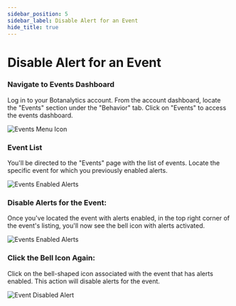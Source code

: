 ```yaml
---
sidebar_position: 5
sidebar_label: Disable Alert for an Event
hide_title: true
---
```


# Disable Alert for an Event

### Navigate to Events Dashboard

Log in to your Botanalytics account. From the account dashboard, locate the "Events" section under the "Behavior" tab. Click on "Events" to access the events dashboard.

![Events Menu Icon](@site/static/img/event-funnel/events-menu-icon.png)


### Event List

You'll be directed to the "Events" page with the list of events. Locate the specific event for which you previously enabled alerts.

![Events Enabled Alerts](@site/static/img/event-funnel/alert-enabled-event.png)


### Disable Alerts for the Event:

Once you've located the event with alerts enabled, in the top right corner of the event's listing, you'll now see the bell icon with alerts activated.

![Events Enabled Alerts](@site/static/img/event-funnel/disable-event-button.png)


### Click the Bell Icon Again:

Click on the bell-shaped icon associated with the event that has alerts enabled. This action will disable alerts for the event.


![Event Disabled Alert](@site/static/img/event-funnel/disabled-event.png)
